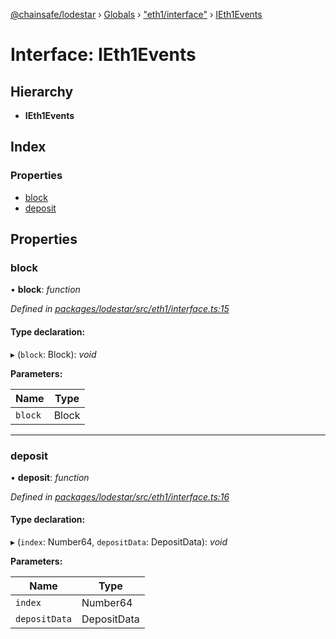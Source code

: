 [@chainsafe/lodestar](../README.md) › [Globals](../globals.md) › ["eth1/interface"](../modules/_eth1_interface_.md) › [IEth1Events](_eth1_interface_.ieth1events.md)

# Interface: IEth1Events

## Hierarchy

* **IEth1Events**

## Index

### Properties

* [block](_eth1_interface_.ieth1events.md#block)
* [deposit](_eth1_interface_.ieth1events.md#deposit)

## Properties

###  block

• **block**: *function*

*Defined in [packages/lodestar/src/eth1/interface.ts:15](https://github.com/ChainSafe/lodestar/blob/0e426d2/packages/lodestar/src/eth1/interface.ts#L15)*

#### Type declaration:

▸ (`block`: Block): *void*

**Parameters:**

Name | Type |
------ | ------ |
`block` | Block |

___

###  deposit

• **deposit**: *function*

*Defined in [packages/lodestar/src/eth1/interface.ts:16](https://github.com/ChainSafe/lodestar/blob/0e426d2/packages/lodestar/src/eth1/interface.ts#L16)*

#### Type declaration:

▸ (`index`: Number64, `depositData`: DepositData): *void*

**Parameters:**

Name | Type |
------ | ------ |
`index` | Number64 |
`depositData` | DepositData |

